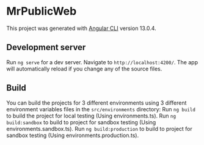 # MrPublicWeb

This project was generated with [Angular CLI](https://github.com/angular/angular-cli) version 13.0.4.

## Development server

Run `ng serve` for a dev server. Navigate to `http://localhost:4200/`. The app will automatically reload if you change any of the source files.

## Build
You can build the projects for 3 different environments using 3 different environment variables files in the `src/environments` directory:
Run `ng build` to build the project for local testing (Using environments.ts).
Run `ng build:sandbox` to build to project for sandbox testing (Using environments.sandbox.ts).
Run `ng build:production` to build to project for sandbox testing (Using environments.production.ts).
